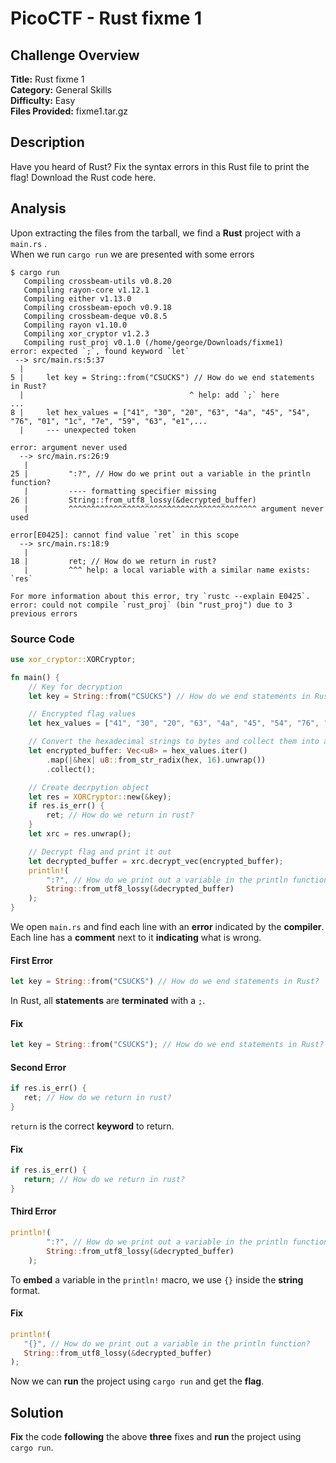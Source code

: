 # PicoCTF - Rust fixme 1

## Challenge Overview
**Title:** Rust fixme 1  
**Category:** General Skills  
**Difficulty:** Easy  
**Files Provided:** fixme1.tar.gz

## Description
Have you heard of Rust? Fix the syntax errors in this Rust file to print the flag! Download the Rust code here. 

## Analysis
Upon extracting the files from the tarball, we find a **Rust** project with a `main.rs` .  
When we run `cargo run` we are presented with some errors
```
$ cargo run       
   Compiling crossbeam-utils v0.8.20
   Compiling rayon-core v1.12.1
   Compiling either v1.13.0
   Compiling crossbeam-epoch v0.9.18
   Compiling crossbeam-deque v0.8.5
   Compiling rayon v1.10.0
   Compiling xor_cryptor v1.2.3
   Compiling rust_proj v0.1.0 (/home/george/Downloads/fixme1)
error: expected `;`, found keyword `let`
 --> src/main.rs:5:37
  |
5 |     let key = String::from("CSUCKS") // How do we end statements in Rust?
  |                                     ^ help: add `;` here
...
8 |     let hex_values = ["41", "30", "20", "63", "4a", "45", "54", "76", "01", "1c", "7e", "59", "63", "e1",...
  |     --- unexpected token

error: argument never used
  --> src/main.rs:26:9
   |
25 |         ":?", // How do we print out a variable in the println function? 
   |         ---- formatting specifier missing
26 |         String::from_utf8_lossy(&decrypted_buffer)
   |         ^^^^^^^^^^^^^^^^^^^^^^^^^^^^^^^^^^^^^^^^^^ argument never used

error[E0425]: cannot find value `ret` in this scope
  --> src/main.rs:18:9
   |
18 |         ret; // How do we return in rust?
   |         ^^^ help: a local variable with a similar name exists: `res`

For more information about this error, try `rustc --explain E0425`.
error: could not compile `rust_proj` (bin "rust_proj") due to 3 previous errors
```

### Source Code
```rust
use xor_cryptor::XORCryptor;

fn main() {
    // Key for decryption
    let key = String::from("CSUCKS") // How do we end statements in Rust?

    // Encrypted flag values
    let hex_values = ["41", "30", "20", "63", "4a", "45", "54", "76", "01", "1c", "7e", "59", "63", "e1", "61", "25", "7f", "5a", "60", "50", "11", "38", "1f", "3a", "60", "e9", "62", "20", "0c", "e6", "50", "d3", "35"];

    // Convert the hexadecimal strings to bytes and collect them into a vector
    let encrypted_buffer: Vec<u8> = hex_values.iter()
        .map(|&hex| u8::from_str_radix(hex, 16).unwrap())
        .collect();

    // Create decrpytion object
    let res = XORCryptor::new(&key);
    if res.is_err() {
        ret; // How do we return in rust?
    }
    let xrc = res.unwrap();

    // Decrypt flag and print it out
    let decrypted_buffer = xrc.decrypt_vec(encrypted_buffer);
    println!(
        ":?", // How do we print out a variable in the println function? 
        String::from_utf8_lossy(&decrypted_buffer)
    );
}
```

We open `main.rs` and find each line with an **error** indicated by the **compiler**.  
Each line has a **comment** next to it **indicating** what is wrong.

#### First Error
```rust
let key = String::from("CSUCKS") // How do we end statements in Rust?
```
In Rust, all **statements** are **terminated** with a `;`.
#### Fix
```rust
let key = String::from("CSUCKS"); // How do we end statements in Rust?
```

#### Second Error
```rust
if res.is_err() {
   ret; // How do we return in rust?
}
```
`return` is the correct **keyword** to return.
#### Fix
```rust
if res.is_err() {
   return; // How do we return in rust?
}
```

#### Third Error
```rust
println!(
        ":?", // How do we print out a variable in the println function? 
        String::from_utf8_lossy(&decrypted_buffer)
    );
```
To **embed** a variable in the `println!` macro, we use `{}` inside the **string** format.
#### Fix
```rust
println!(
   "{}", // How do we print out a variable in the println function? 
   String::from_utf8_lossy(&decrypted_buffer)
);
```
Now we can **run** the project using `cargo run` and get the **flag**.
## Solution

**Fix** the code **following** the above **three** fixes and **run** the project using `cargo run`.